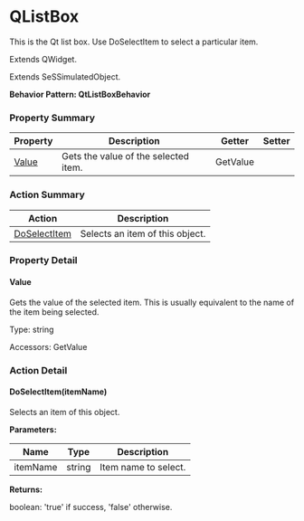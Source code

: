 # QListBox

This is the Qt list box. Use DoSelectItem to select a particular item.
 
Extends <link displaytype="text" defaultstyle="true" type="topiclink" href="QWidget" styleclass="Normal" translate="true">QWidget</link>.

Extends SeSSimulatedObject.





**Behavior Pattern: QtListBoxBehavior**


<!-- ============================== property summary ========================== -->

	

### Property Summary

| **Property** | **Description** | **Getter** | **Setter** |
| ------------ | --------------- | ---------- | ---------- |
| [Value](#Value) | Gets the value of the selected item. | GetValue |  |



	
<!-- ============================== action summary ========================== -->



### Action Summary

|  **Action** | **Description** | 
| ----------- | --------------- |
|	[DoSelectItem](#DoSelectItem) | Selects an item of this object. |




<!-- ============================== property detail ========================== -->
	
### Property Detail
		
<a name="Value"></a>
#### Value


Gets the value of the selected item. This is usually equivalent to the name of the item being selected.

			
	
			
Type: string
			
			
Accessors: GetValue
			
		
	
	
<!-- ============================== action detail ========================== -->
	
### Action Detail
		
<a name="DoSelectItem"></a>    
#### DoSelectItem(itemName)

Selects an item of this object.


**Parameters:**

|	**Name** | **Type** | **Description** |
| ---------- | -------- | --------------- |
| itemName | string |	Item name to select. |




**Returns:**

boolean: 'true' if success, 'false' otherwise.




	

